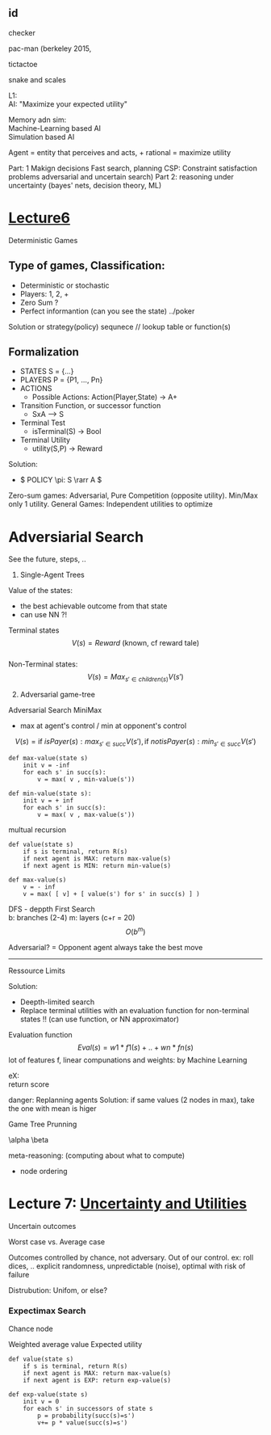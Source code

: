 ## id

checker

pac-man (berkeley 2015, 

tictactoe

snake and scales


L1:  
AI: "Maximize your expected utility"


Memory adn sim:  
Machine-Learning based AI  
Simulation based AI  

Agent = entity that perceives and acts, + rational = maximize utility


Part: 1 Makign decisions
    Fast search, planning
    CSP: Constraint satisfaction problems
    adversarial and uncertain search)
Part 2: reasoning under uncertainty (bayes' nets, decision theory, ML)


# [Lecture6 ](https://www.youtube.com/watch?v=-Il2oJoItaI)

Deterministic Games

## Type of games, Classification:
* Deterministic or stochastic
* Players: 1, 2, +
* Zero Sum ?
* Perfect informantion (can you see the state) ../poker

Solution or strategy(policy)
sequnece // lookup table or function(s)

## Formalization

* STATES S = {...}
* PLAYERS P = {P1, ..., Pn}
* ACTIONS
    * Possible Actions: Action(Player,State) -> A+
* Transition Function, or successor function
    * SxA --> S
* Terminal Test
    * isTerminal(S) -> Bool
* Terminal Utility
    * utility(S,P) -> Reward

Solution: 
* $ POLICY \pi: S \rarr A $

Zero-sum games: Adversarial, Pure Competition (opposite utility). Min/Max only 1 utility.
General Games: Independent utilities to optimize 

# Adversiarial Search

See the future, steps, ..

1) Single-Agent Trees

Value of the states:
- the best achievable outcome from that state
- can use NN ?!

Terminal states $$ V(s) = Reward \text{  (known, cf reward tale)} $$  
Non-Terminal states: $$ V(s) = Max_{s'\in children(s)} V(s')$$

2) Adversarial game-tree

Adversarial Search MiniMax

* max at agent's control / min at opponent's control

$$ V(s) = \text{if } isPayer(s): max_{s'\in succ} V(s'), \text{if } not isPayer(s): min_{s'\in succ} V(s') $$


```
def max-value(state s)
    init v = -inf
    for each s' in succ(s):
        v = max( v , min-value(s'))

def min-value(state s):
    init v = + inf
    for each s' in succ(s):
        v = max( v , max-value(s'))

```
multual recursion


```
def value(state s)
    if s is terminal, return R(s)
    if next agent is MAX: return max-value(s)
    if next agent is MIN: return min-value(s)

def max-value(s)
    v = - inf
    v = max( [ v] + [ value(s') for s' in succ(s) ] )

```

DFS - deppth First Search  
b: branches (2-4)
m: layers (c+r = 20)
$$O(b^m)$$ 

Adversarial? = Opponent agent always take the best move

---

Ressource Limits

Solution:
* Deepth-limited search
* Replace terminal utilities with an evaluation function for non-terminal states !!
(can use function, or NN approximator)

Evaluation function  
$$ Eval(s) = w1*f1(s) + .. + wn*fn(s) $$
lot of features f, linear compunations
and weights: by Machine Learning 

eX:  
return score  

danger: Replanning agents
Solution: if same values (2 nodes in max), take the one with mean is higer

Game Tree Prunning

\alpha \beta

meta-reasoning: (computing about what to compute)
* node ordering


# Lecture 7: [Uncertainty and Utilities](https://www.youtube.com/watch?v=M98BM_yJPNw)

Uncertain outcomes

Worst case vs. Average case

Outcomes controlled by chance, not adversary. Out of our control.
ex: roll dices, ..
explicit randomness, unpredictable (noise), optimal with risk of failure

Distrubution: Unifom, or else?


### Expectimax Search

Chance node

Weighted average value
Expected utility


```
def value(state s)
    if s is terminal, return R(s)
    if next agent is MAX: return max-value(s)
    if next agent is EXP: return exp-value(s)

def exp-value(state s)
    init v = 0
    for each s' in successors of state s
        p = probability(succ(s)=s')
        v+= p * value(succ(s)=s')
``` 
